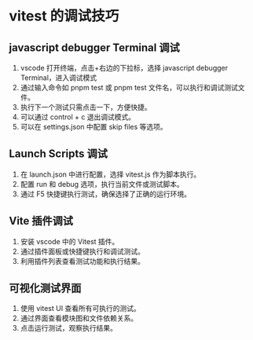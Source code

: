 # vitest 的调试技巧

## javascript debugger Terminal 调试

1. vscode 打开终端，点击+右边的下拉标，选择 javascript debugger Terminal，进入调试模式
2. 通过输入命令如 pnpm test 或 pnpm test 文件名，可以执行和调试测试文件。
3. 执行下一个测试只需点击一下，方便快捷。
4. 可以通过 control + c 退出调试模式。
5. 可以在 settings.json 中配置 skip files 等选项。

## Launch Scripts 调试

1. 在 launch.json 中进行配置，选择 vitest.js 作为脚本执行。
2. 配置 run 和 debug 选项，执行当前文件或测试脚本。
3. 通过 F5 快捷键执行测试，确保选择了正确的运行环境。

## Vite 插件调试

1. 安装 vscode 中的 Vitest 插件。
2. 通过插件面板或快捷键执行和调试测试。
3. 利用插件列表查看测试功能和执行结果。

## 可视化测试界面

1. 使用 vitest UI 查看所有可执行的测试。
2. 通过界面查看模块图和文件依赖关系。
3. 点击运行测试，观察执行结果。
